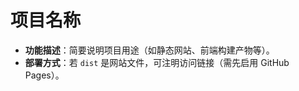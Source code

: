 # 项目名称  
- **功能描述**：简要说明项目用途（如静态网站、前端构建产物等）。  
- **部署方式**：若 `dist` 是网站文件，可注明访问链接（需先启用 GitHub Pages）。  
